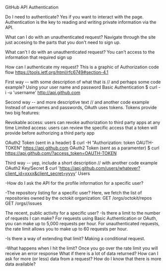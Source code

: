 GitHub API
Authentication

Do I need to authenticate?
Yes if you want to interact with the page. Authentication is the key to
reading and writing private information via the API.

What can I do with an unauthenticated request?
Navigate through the site just accesing to the parts that you don't need to sign up.

What can't I do with an unauthenticated request?
You can't access to the information that required sign up

How can I authenticate my request?
This is a graphic of Authorization code flow
https://tools.ietf.org/html/rfc6749#section-4.1

First way -- with some description of what that is
// and perhaps some code example?
Using your user name and password
Basic Authentication
$ curl -i -u 'username' http://api.github.com

Second way -- and more descriptive text
// and another code example
Instead of usernames and passwords, OAuth uses tokens. Tokens provide two big features:

Revokable access: users can revoke authorization to third party apps at any time
Limited access: users can review the specific access that a token will provide before authorizing a third party app

OAuth2 Token (sent in a header)
$ curl -H "Authorization: token OAUTH-TOKEN" https://api.github.com
OAuth2 Token (sent as a paramenter)
$ curl https://api.github.com/?access_token=OAUTH-TOKEN


Third way -- yep, include a short description
// with another code example
OAuth2 Key/Secret
$ curl 'https://api.github.com/users/whatever?client_id=xxxx&client_secret=yyyy'
Users

-How do I ask the API for the profile information for a specific user?

-The repository listing for a specific user?
Here, we fetch the list of repositories owned by the octokit organization:
GET /orgs/octokit/repos
GET /orgs/<org>/issues

The recent, public activity for a specific user?
-Is there a limit to the number of requests I can make?
For requests using Basic Authentication or OAuth, you can make up to 5,000 requests per hour. For unauthenticated requests, the rate limit allows you to make up to 60 requests per hour.

-Is there a way of extending that limit?
Making a conditional request.

-What happens when I hit the limit?
Once you go over the rate limit you will receive an error response
What if there is a lot of data returned?
How can I ask for more (or less) data from a request?
How do I know that there is more data available?
